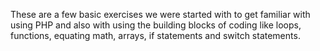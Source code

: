 These are a few basic exercises we were started with to get familiar 
with using PHP and also with using the building blocks of coding like 
loops, functions, equating math, arrays, if statements and switch statements.
